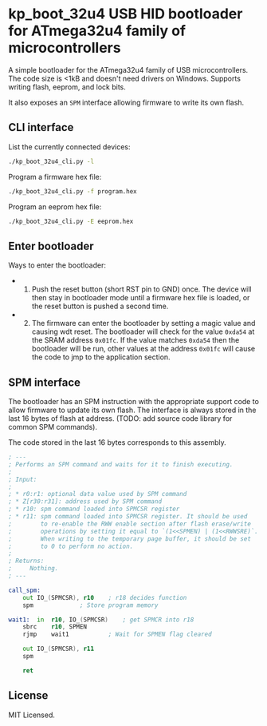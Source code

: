 
# kp_boot_32u4 USB HID bootloader for ATmega32u4 family of microcontrollers

A simple bootloader for the ATmega32u4 family of USB microcontrollers.
The code size is <1kB and doesn't need drivers on Windows.
Supports writing flash, eeprom, and lock bits.

It also exposes an `SPM` interface allowing firmware to write its own flash.

## CLI interface

List the currently connected devices:
```sh
./kp_boot_32u4_cli.py -l
```

Program a firmware hex file:
```sh
./kp_boot_32u4_cli.py -f program.hex
```

Program an eeprom hex file:
```sh
./kp_boot_32u4_cli.py -E eeprom.hex
```

## Enter bootloader
Ways to enter the bootloader:

* 1. Push the reset button (short RST pin to GND) once. The device will then
  stay in bootloader mode until a firmware hex file is loaded, or the reset
  button is pushed a second time.
* 2. The firmware can enter the bootloader by setting a magic value and causing
  wdt reset. The bootloader will check for the value `0xda54` at the SRAM
  address `0x01fc`. If the value matches `0xda54` then the bootloader will be
  run, other values at the address `0x01fc` will cause the code to jmp to
  the application section.

## SPM interface

The bootloader has an SPM instruction with the appropriate support code to
allow firmware to update its own flash. The interface is always stored in
the last 16 bytes of flash at address. (TODO: add source code library
for common SPM commands).

The code stored in the last 16 bytes corresponds to this assembly.

```asm
; ---
; Performs an SPM command and waits for it to finish executing.
;
; Input:
;
; * r0:r1: optional data value used by SPM command
; * Z[r30:r31]: address used by SPM command
; * r10: spm command loaded into SPMCSR register
; * r11: spm command loaded into SPMCSR register. It should be used
;        to re-enable the RWW enable section after flash erase/write
;        operations by setting it equal to `(1<<SPMEN) | (1<<RWWSRE)`.
;        When writing to the temporary page buffer, it should be set
;        to 0 to perform no action.
;
; Returns:
;     Nothing.
; ---

call_spm:
	out	IO_(SPMCSR), r10	; r18 decides function
	spm				; Store program memory

wait1:  in	r10, IO_(SPMCSR)	; get SPMCR into r18
	sbrc	r10, SPMEN
	rjmp	wait1			; Wait for SPMEN flag cleared

	out	IO_(SPMCSR), r11
	spm

	ret
```

## License

MIT Licensed.
